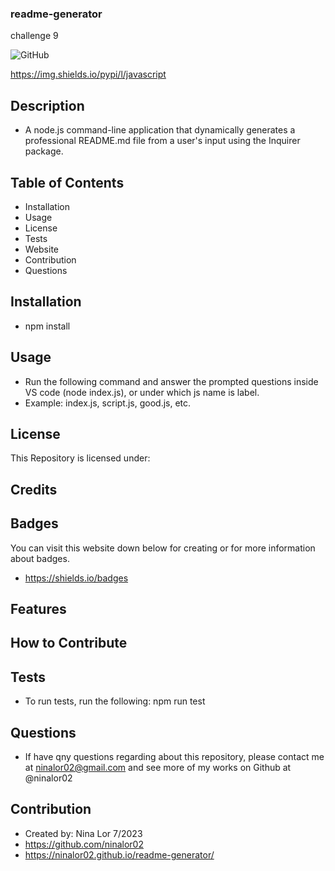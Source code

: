 ### readme-generator
challenge 9

![GitHub](https://img.shields.io/github/license/:ninalor/:generator-readme)


https://img.shields.io/pypi/l/javascript


## Description

* A node.js command-line application that dynamically generates a professional README.md file from a user's input using the Inquirer package.

## Table of Contents

* Installation
* Usage
* License
* Tests
* Website
* Contribution
* Questions

## Installation

- npm install

## Usage

- Run the following command and answer the prompted questions inside VS code (node index.js), or under which js name is label. 
- Example: index.js, script.js, good.js, etc.

## License

 This Repository is licensed under: 

## Credits


## Badges
You can visit this website down below for creating or for more information about badges.
- https://shields.io/badges
## Features

## How to Contribute

## Tests

- To run tests, run the following: npm run test


## Questions

- If have qny questions regarding about this repository, please contact me at ninalor02@gmail.com and see more of my works on Github at @ninalor02


## Contribution
- Created by: Nina Lor 7/2023
- https://github.com/ninalor02
- https://ninalor02.github.io/readme-generator/